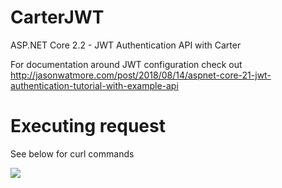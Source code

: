 # CarterJWT

ASP.NET Core 2.2 - JWT Authentication API with Carter

For documentation around JWT configuration check out http://jasonwatmore.com/post/2018/08/14/aspnet-core-21-jwt-authentication-tutorial-with-example-api

# Executing request

See below for curl commands

![](https://github.com/jchannon/aspnet-core-jwt-authentication-api/raw/master/curl.png)
